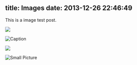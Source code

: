 title: Images
date: 2013-12-26 22:46:49
---

This is a image test post.

![](/images/foo.jpg)

![Caption](/images/foo.jpg)

![](/images/bar.jpg)

![Small Picture](/images/baz.jpg)
